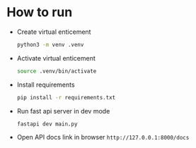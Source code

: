 # How to run

- Create virtual enticement

  ```bash
  python3 -m venv .venv
  ```

- Activate virtual enticement

  ```bash
  source .venv/bin/activate
  ```

- Install requirements

  ```bash
  pip install -r requirements.txt
  ```

- Run fast api server in dev mode

  ```bash
  fastapi dev main.py
  ```

- Open API docs link in browser `http://127.0.0.1:8000/docs`
